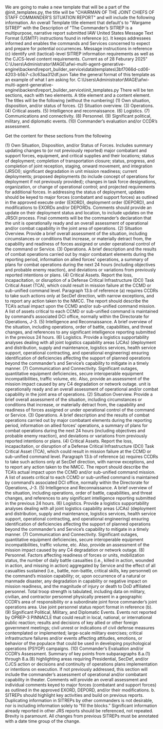 
We are going to make a new template that will be a part of the @init_templates.py, the title will be "CHAIRMAN OF THE JOINT CHIEFS OF STAFF COMMANDER’S SITUATION REPORT" and will include the following information. 
An overall Template title element that default's to "Wargame SITREP" with the Description of "The Commander’s SITREP is a multipurpose, narrative report submitted
IAW United States Message Text Format (USMTF) instructions found in
reference (c). It keeps addressees informed and enables the commands and
Services concerned to expect and prepare for potential occurrences. Message
instructions in reference (c) identify unit (tactical)-level SITREP information
requirements as well as the CJCS-level content requirements. Current as of 28 Feburary 2025"
C:\Users\Administrator\MAGE\afwi-multi-agent-generative-engine\backend\report_builder_service\data\templates\3bf7066d-cd06-4203-b5b7-c3c63aa312df.json Take the general format of this template as an example of what I am asking for. C:\Users\Administrator\MAGE\afwi-multi-agent-generative-engine\backend\report_builder_service\init_templates.py
There will be ten sections, each with two elements. A title element and a content element. 
The titles will be the following (without the numbering)
(1) Own situation, disposition, and/or status of forces.
 (2) Situation overview.
 (3) Operations.
 (4) Critical assets.
 (5) Intelligence and reconnaissance.
 (6) Logistics.
 (7) Communications and connectivity.
 (8) Personnel.
 (9) Significant political, military, and diplomatic events.
 (10) Commander’s evaluation and/or CCDR’s assessment. 

Get the content for these sections from the following 

(1) Own Situation, Disposition, and/or Status of Forces. Includes
summary updating changes to (or not previously reported) major combatant
and support forces, equipment, and critical supplies and their locations; status
of deployment; completion of transportation closure; status, progress, and
completion of joint reception, staging, onward movement, and integration
(JRSOI); significant degradation in unit mission readiness; current
deployments; proposed deployments (to include concept of operations for
deployment if not previously provided); changes in task force designations,
organization, or change of operational control; and projected requirements for
additional forces. In addressing the status of deployment, updates should be
keyed to major forces (combatant and support forces) as outlined in the
approved execute order (EXORD), deployment order (DEPORD), and
modifications to EXORDs and/or DEPORDs. Comments should provide an
update on their deployment status and location, to include updates on the
JRSOI process. Final comments will be the commander’s declaration that the unit is operationally ready and an overall assessment of operational and/or
combat capability in the joint area of operations.
 (2) Situation Overview. Provide a brief overall assessment of the
situation, including circumstances or conditions that increase, or materially
detract from, the capability and readiness of forces assigned or under
operational control of the command or Service.
 (3) Operations. A brief description and the results of combat
operations carried out by major combatant elements during the reporting
period, information on allied forces’ operations, a summary of plans for combat
operations during the next 24 hours (including objectives and probable enemy
reaction), and deviations or variations from previously reported intentions or
plans.
 (4) Critical Assets. Report the loss, incapacitation, or disruption of a
Defense Critical Infrastructure (DCI) Task Critical Asset (TCA), which could
result in mission failure at the CCMD or sub-unified command level.
Paragraph 13.b of reference (a) requires CCDRs to take such actions only at
SecDef direction, with narrow exceptions, and to report any action taken to the
NMCC. The report should describe the TCA’s actual impact upon the CCMD
and/or sub-unified command mission. A list of assets critical to each CCMD
or sub-unified command is maintained by command’s associated DCI office,
normally within the Directorate for Operations, J-3.
 (5) Intelligence and Reconnaissance. A brief overview of the situation,
including operations, order of battle, capabilities, and threat changes, and
references to any significant intelligence reporting submitted in the previous 24
hours.
 (6) Logistics. Provide a logistics supportability analyses dealing with all
joint logistics capability areas (JCAs) (deployment and distribution, supply and
maintenance, logistics services, health service support, operational contracting,
and operational engineering) ensuring identification of deficiencies affecting the
support of planned operations beyond the commander’s and Service’s
capability to mitigate in a timely manner.
 (7) Communication and Connectivity. Significant outages, quantitative
equipment deficiencies, secure interoperable equipment incompatibilities,
traffic volume, etc. Also, provide an assessment of the mission impact caused
by any C4 degradation or network outage. unit is operationally ready and an overall assessment of operational and/or
combat capability in the joint area of operations.
 (2) Situation Overview. Provide a brief overall assessment of the
situation, including circumstances or conditions that increase, or materially
detract from, the capability and readiness of forces assigned or under
operational control of the command or Service.
 (3) Operations. A brief description and the results of combat
operations carried out by major combatant elements during the reporting
period, information on allied forces’ operations, a summary of plans for combat
operations during the next 24 hours (including objectives and probable enemy
reaction), and deviations or variations from previously reported intentions or
plans.
 (4) Critical Assets. Report the loss, incapacitation, or disruption of a
Defense Critical Infrastructure (DCI) Task Critical Asset (TCA), which could
result in mission failure at the CCMD or sub-unified command level.
Paragraph 13.b of reference (a) requires CCDRs to take such actions only at
SecDef direction, with narrow exceptions, and to report any action taken to the
NMCC. The report should describe the TCA’s actual impact upon the CCMD
and/or sub-unified command mission. A list of assets critical to each CCMD
or sub-unified command is maintained by command’s associated DCI office,
normally within the Directorate for Operations, J-3.
 (5) Intelligence and Reconnaissance. A brief overview of the situation,
including operations, order of battle, capabilities, and threat changes, and
references to any significant intelligence reporting submitted in the previous 24
hours.
 (6) Logistics. Provide a logistics supportability analyses dealing with all
joint logistics capability areas (JCAs) (deployment and distribution, supply and
maintenance, logistics services, health service support, operational contracting,
and operational engineering) ensuring identification of deficiencies affecting the
support of planned operations beyond the commander’s and Service’s
capability to mitigate in a timely manner.
 (7) Communication and Connectivity. Significant outages, quantitative
equipment deficiencies, secure interoperable equipment incompatibilities,
traffic volume, etc. Also, provide an assessment of the mission impact caused
by any C4 degradation or network outage. (8) Personnel. Factors affecting readiness of forces or units,
mobilization status, the number of daily battle casualties (i.e., killed in action,
wounded in action, and missing in action) aggregated by Service and the effect
of all casualties sustained (i.e., battle, non-battle, critical skills, key personnel)
on the command’s mission capability; or, upon occurrence of a natural or
manmade disaster, any degradation in capability or negative impact on mission
readiness, and the magnitude of injury or death to DoD affiliated personnel.
Total troop strength is tabulated, including data on military, civilian, and
contractor personnel physically present in a geographic CCDR’s area of
responsibility or a subordinate joint force commander’s joint operations area.
Use joint personnel status report format in reference (b).
 (9) Significant Political, Military, and Diplomatic Events. Events not
reported by OPREP-3 PINNACLE that could result in local, national, or
international public reaction; results and decisions of key allied or other foreign
government meetings; civil unrest or indications of civil defense measures
contemplated or implemented; large-scale military exercises; critical
infrastructure failures and/or events affecting attitudes, emotions, or behavior
of the populace that could be used in developing psychological operations
(PSYOP) campaigns.
 (10) Commander’s Evaluation and/or CCDR’s Assessment. Summary
of key points from subparagraphs 8.a.(1) through 8.a.(8) highlighting areas
requiring Presidential, SecDef, and/or CJCS action or decisions and continuity
of operations plans implementation or intentions on execution. If not
previously addressed, this section will include the commander’s assessment of
operational and/or combatant capability in theater. Comments will provide an
overall assessment and individual comments keyed to major forces (combatant
and support forces) as outlined in the approved EXORD, DEPORD, and/or
their modifications.
 b. SITREPs should highlight key activities and build on previous reports.
Duplicating information in SITREPs by other commanders is not desirable, nor
is including information solely to “fill the blocks.” Significant information
already reported in other JRS reports should be referenced, not repeated.
Brevity is paramount. All changes from previous SITREPs must be annotated
with a date time group of the change.